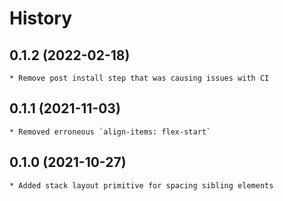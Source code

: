 # History

## 0.1.2 (2022-02-18)
    * Remove post install step that was causing issues with CI

## 0.1.1 (2021-11-03)
	* Removed erroneous `align-items: flex-start`

## 0.1.0 (2021-10-27)
	* Added stack layout primitive for spacing sibling elements
